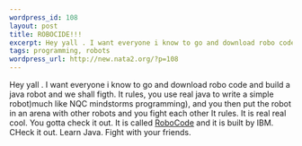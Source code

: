 ```yaml
--- 
wordpress_id: 108
layout: post
title: ROBOCIDE!!!
excerpt: Hey yall . I want everyone i know to go and download robo code and build a java robot and we shall figth. It rules, you use real java to write a simple robot)much like NQC mindstorms programming), and you then put the robot in an arena with other robots and you fight each other It rules. It is real real cool. You gotta check it out. It is called RoboCode and ...
tags: programming, robots
wordpress_url: http://new.nata2.org/?p=108
---
```

Hey yall . I want everyone i know to go and download robo code and build a java robot and we shall figth. It rules, you use real java to write a simple robot)much like NQC mindstorms programming), and you then put the robot in an arena with other robots and you fight each other It rules. It is real real cool. You gotta check it out. It is called <a href="http://www.robocode.net">RoboCode</a> and it is built by IBM. CHeck it out. Learn Java. Fight with your friends.
